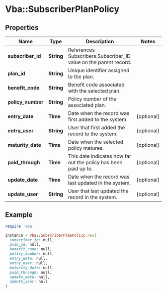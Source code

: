 # Vba::SubscriberPlanPolicy

## Properties

| Name | Type | Description | Notes |
| ---- | ---- | ----------- | ----- |
| **subscriber_id** | **String** | References Subscribers.Subscriber_ID value on the parent record. |  |
| **plan_id** | **String** | Unique identifier assigned to the plan. |  |
| **benefit_code** | **String** | Benefit code associated with the selected plan. |  |
| **policy_number** | **String** | Policy number of the associated plan. |  |
| **entry_date** | **Time** | Date when the record was first added to the system. | [optional] |
| **entry_user** | **String** | User that first added the record to the system. | [optional] |
| **maturity_date** | **Time** | Date when the selected policy matures. | [optional] |
| **paid_through** | **Time** | This date indicates how far out the policy has been paid up to. | [optional] |
| **update_date** | **Time** | Date when the record was last updated in the system. | [optional] |
| **update_user** | **String** | User that last updated the record in the system. | [optional] |

## Example

```ruby
require 'vba'

instance = Vba::SubscriberPlanPolicy.new(
  subscriber_id: null,
  plan_id: null,
  benefit_code: null,
  policy_number: null,
  entry_date: null,
  entry_user: null,
  maturity_date: null,
  paid_through: null,
  update_date: null,
  update_user: null
)
```

